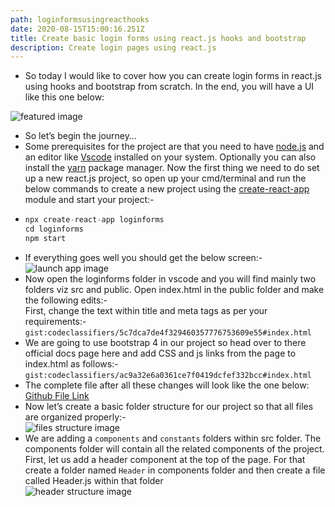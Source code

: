 ```yaml
---
path: loginformsusingreacthooks
date: 2020-08-15T15:00:16.251Z
title: Create basic login forms using react.js hooks and bootstrap
description: Create login pages using react.js
---
```

* So today I would like to cover how you can create login forms in react.js using hooks and bootstrap from scratch. In the end, you will have a UI like this one below:

![featured image](https://res.cloudinary.com/dk22rcdch/image/upload/v1597338639/Blogimages/1_screen3_pahzhf.png "Featured image")

* So let’s begin the journey…
* Some prerequisites for the project are that you need to have [node.js](https://nodejs.org/en/) and an editor like [Vscode](https://code.visualstudio.com/) installed on your system. Optionally you can also install the [yarn](https://classic.yarnpkg.com/en/docs/install) package manager. Now the first thing we need to do set up a new react.js project, so open up your cmd/terminal and run the below commands to create a new project using the [create-react-app](https://github.com/facebook/create-react-app) module and start your project:-
* ```javascript {numberedLines}
  npx create-react-app loginforms
  cd loginforms
  npm start
  ```
* If everything goes well you should get the below screen:-
  ![launch app image](https://res.cloudinary.com/dk22rcdch/image/upload/v1597504249/Blogimages/1_fS_ANudeXp3j18tHYv3JdA_b2on9i.png "App Launch image")
* Now open the loginforms folder in vscode and you will find mainly two folders viz src and public. Open index.html in the public folder and make the following edits:-\
   First, change the text within title and meta tags as per your requirements:-
  `gist:codeclassifiers/5c7dca7de4f329460357776753609e55#index.html`
* We are going to use bootstrap 4 in our project so head over to there official docs page here and add CSS and js links from the page to index.html as follows:-\
  `gist:codeclassifiers/ac9a32e6a0361ce7f0419dcfef332bcc#index.html`
* The complete file after all these changes will look like the one below:
  [Github File Link](https://github.com/codeclassifiers/loginforms/blob/master/public/index.html)
* Now let’s create a basic folder structure for our project so that all files are organized properly:-\
  ![files structure image](https://res.cloudinary.com/dk22rcdch/image/upload/v1597504688/Blogimages/1_Wzx62ntOX7_75f58AA1Zgg_cfprvx.png "File Structure image")
* We are adding a `components` and `constants` folders within src folder. The components folder will contain all the related components of the project. First, let us add a header component at the top of the page.
  For that create a folder named `Header` in components folder and then create a file called Header.js within that folder   
![header structure image](https://res.cloudinary.com/dk22rcdch/image/upload/v1597504810/Blogimages/1_WxoZDD0zWDocRIvf-oCxug_aqdlhj.png "Header Structure image")
